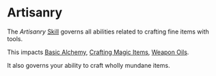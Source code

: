 # Artisanry

The *Artisanry* [Skill](../Skills.md) governs all abilities related to crafting fine items with tools.

This impacts [Basic Alchemy](../../../Magic/Crafting/Basic%20Alchemy.md), [Crafting Magic Items](../../../Magic/Crafting/Crafting%20Magic%20Items.md), [Weapon Oils](../../../Magic/Crafting/Weapon%20Oils.md).

It also governs your ability to craft wholly mundane items.
